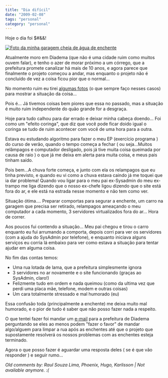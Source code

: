 ```yaml
---
title: "Dia difícil"
date: "2009-02-08"
tags: "personal"
category: "personal"
---
```


Hoje o dia foi $#&amp;&amp;!

[![Foto da minha garagem cheia de água de enchente](https://lh6.googleusercontent.com/-o-d1Cuoqs4U/SY4LyeeCslI/AAAAAAAABSk/h8ZKw09LENY/w1200-h900-no/S7301819.JPG "Água de enchente")](https://plus.google.com/photos/+WillianMolinari/albums/5300186538520936977?banner=pwa "")

Atualmente moro em Diadema (que não é uma cidade ruim como muitos
ouvem falar), e tenho o azer de morar próximo a um córrego, que a
prefeitura promete canalizar há mais de 10 anos, e agora parece que
finalmente o projeto começou a andar, mas enquanto o projeto não é
concluído de vez a coisa ficou pior que o normal...

No momento ruim eu tirei [algumas fotos](http://picasaweb.google.com/Willian.molinari/20090207Enchente?feat=directlink
"Fotos da enchente maldita") (o que sempre faço nesses casos) para
mostrar a situação da coisa...

Pois é... Já tivemos coisas bem piores que essa no passado, mas a
situação é muito ruim independente do quão grande for a desgraça.

Hoje para tudo calhou para dar errado e deixar minha cabeça
doendo... Foi como um "efeito coringa", que diz que você pode ficar
doido igual o coringa se tudo de ruim acontecer com você de uma hora
para a outra.

Estava eu estudando algoritmo para fazer o meu EP (exercício programa
) do curso de verão, quando o tempo começa a fechar ( ou seja...Muitos
relâmpagos e computador desligado, pois já tive muita coisa queimada
por causa de raio ) o que já me deixa em alerta para muita coisa, e
meus pais tinham saído.

Pois bem...A chuva forte começa, e junto com ela os relampagos que eu
tinha previsto, e quando eu vi como a chuva estava caindo já me toquei
que ia dar problema! Quando vou ligar para o meu pai ex-Sysadmin do
meu ex-trampo me liga dizendo que o nosso ex-chefe ligou dizendo que o
site está fora do ar, e ele está na estrada nesse momento e não tem
como ver.

Situação ótima.... Preparar comportas para segurar a enchente, um
carro na garagem que precisa ser retirado, relampagos ameaçando o meu
computador a cada momento, 3 servidores virtualizados fora do
ar... Hora de correr.

Aos poucos fui contendo a situação... Meu pai chegou e tirou o carro
enquanto eu fui arrumando a comporta, depois corri para ver os
servidores (com a ajuda do SysAdmin por telefone), e enquanto
iniciava alguns serviços eu corria lá embaixo para ver como estava a
situação para tentar ajudar em alguma coisa.

No fim das contas temos:

* Uma rua lotada de lama, que a prefeitura simplesmente ignora
* 3 servidores no ar novamente e o site funcionando (graças ao SysAdmin, claro!)
* Felizmente tudo em ordem e nada queimou (como da ultima vez que perdi uma placa mãe, telefone, modem e outras coisas)
* Um cara totalmente stressado e mal humorado (eu)

Essa confusão toda (principalmente a enchente) me deixa muito mal
humorado, e o pior de tudo é saber que não posso fazer nada a
respeito.

O que tentei fazer foi mandar um
[e-mail](http://www.diadema.sp.gov.br/apache2-default/index.php?option=com_content&amp;view=article&amp;id=24&amp;Itemid=29 "Página com os contatos da prefeitura")
para a prefeitura de Diadema perguntando se eles ao menos podem "fazer
o favor" de mandar algo/alguem para limpar a rua após as enchentes até
que o projeto que supostamente resolverá os nossos problemas com as
enchentes esteja terminado.

Agora o que posso fazer é aguardar uma resposta deles ( se é que vão
responder ) e seguir rumo...



_Old comments by: Raul Souza Lima, Phoenix, Hugo, Karlisson | Not available anymore. :(_
